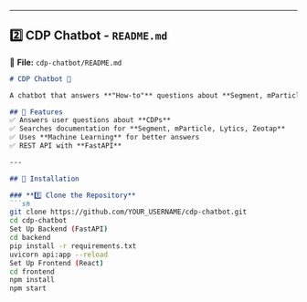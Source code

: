 
---

## **2️⃣ CDP Chatbot - `README.md`**  
📍 **File:** `cdp-chatbot/README.md`  

```md
# CDP Chatbot 🤖

A chatbot that answers **"How-to"** questions about **Segment, mParticle, Lytics, and Zeotap** by extracting relevant documentation.

## 📌 Features
✅ Answers user questions about **CDPs**  
✅ Searches documentation for **Segment, mParticle, Lytics, Zeotap**  
✅ Uses **Machine Learning** for better answers  
✅ REST API with **FastAPI**  

---

## 🚀 Installation

### **1️⃣ Clone the Repository**
```sh
git clone https://github.com/YOUR_USERNAME/cdp-chatbot.git
cd cdp-chatbot
Set Up Backend (FastAPI)
cd backend
pip install -r requirements.txt
uvicorn api:app --reload
Set Up Frontend (React)
cd frontend
npm install
npm start
